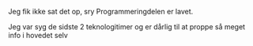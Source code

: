 
Jeg fik ikke sat det op, sry
Programmeringdelen er lavet.

Jeg var syg de sidste 2 teknologitimer og er dårlig til at proppe så meget info i hovedet selv
